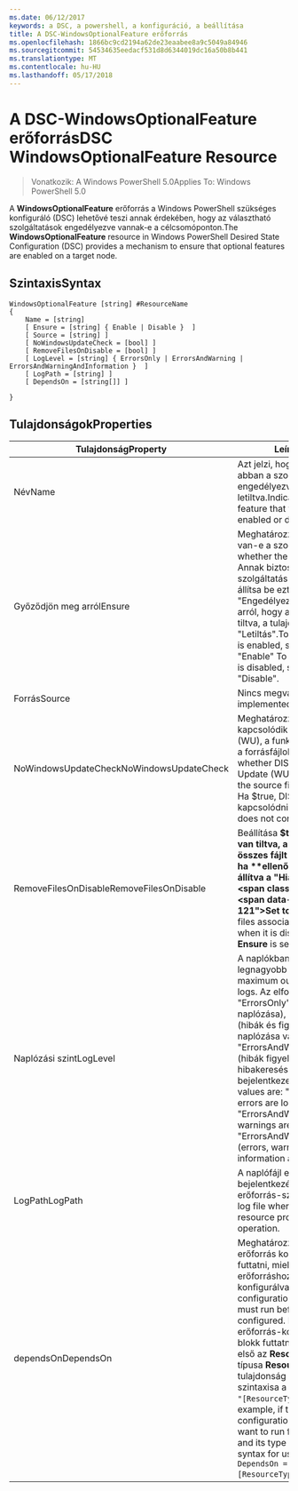 ```yaml
---
ms.date: 06/12/2017
keywords: a DSC, a powershell, a konfiguráció, a beállítása
title: A DSC-WindowsOptionalFeature erőforrás
ms.openlocfilehash: 1866bc9cd2194a62de23eaabee8a9c5049a84946
ms.sourcegitcommit: 54534635eedacf531d8d6344019dc16a50b8b441
ms.translationtype: MT
ms.contentlocale: hu-HU
ms.lasthandoff: 05/17/2018
---
```

# <a name="dsc-windowsoptionalfeature-resource"></a><span data-ttu-id="3d7ac-103">A DSC-WindowsOptionalFeature erőforrás</span><span class="sxs-lookup"><span data-stu-id="3d7ac-103">DSC WindowsOptionalFeature Resource</span></span>

> <span data-ttu-id="3d7ac-104">Vonatkozik: A Windows PowerShell 5.0</span><span class="sxs-lookup"><span data-stu-id="3d7ac-104">Applies To: Windows PowerShell 5.0</span></span>

<span data-ttu-id="3d7ac-105">A **WindowsOptionalFeature** erőforrás a Windows PowerShell szükséges konfiguráló (DSC) lehetővé teszi annak érdekében, hogy az választható szolgáltatások engedélyezve vannak-e a célcsomóponton.</span><span class="sxs-lookup"><span data-stu-id="3d7ac-105">The **WindowsOptionalFeature** resource in Windows PowerShell Desired State Configuration (DSC) provides a mechanism to ensure that optional features are enabled on a target node.</span></span>

## <a name="syntax"></a><span data-ttu-id="3d7ac-106">Szintaxis</span><span class="sxs-lookup"><span data-stu-id="3d7ac-106">Syntax</span></span>

```
WindowsOptionalFeature [string] #ResourceName
{
    Name = [string]
    [ Ensure = [string] { Enable | Disable }  ]
    [ Source = [string] ]
    [ NoWindowsUpdateCheck = [bool] ]
    [ RemoveFilesOnDisable = [bool] ]
    [ LogLevel = [string] { ErrorsOnly | ErrorsAndWarning | ErrorsAndWarningAndInformation }  ]
    [ LogPath = [string] ]
    [ DependsOn = [string[]] ]

}
```

## <a name="properties"></a><span data-ttu-id="3d7ac-107">Tulajdonságok</span><span class="sxs-lookup"><span data-stu-id="3d7ac-107">Properties</span></span>

|  <span data-ttu-id="3d7ac-108">Tulajdonság</span><span class="sxs-lookup"><span data-stu-id="3d7ac-108">Property</span></span>  |  <span data-ttu-id="3d7ac-109">Leírás</span><span class="sxs-lookup"><span data-stu-id="3d7ac-109">Description</span></span>   |
|---|---|
| <span data-ttu-id="3d7ac-110">Név</span><span class="sxs-lookup"><span data-stu-id="3d7ac-110">Name</span></span>| <span data-ttu-id="3d7ac-111">Azt jelzi, hogy biztos szeretne lenni abban a szolgáltatás neve engedélyezve vagy letiltva.</span><span class="sxs-lookup"><span data-stu-id="3d7ac-111">Indicates the name of the feature that you want to ensure is enabled or disabled.</span></span>|
| <span data-ttu-id="3d7ac-112">Győződjön meg arról</span><span class="sxs-lookup"><span data-stu-id="3d7ac-112">Ensure</span></span>| <span data-ttu-id="3d7ac-113">Meghatározza, hogy engedélyezve van-e a szolgáltatás.</span><span class="sxs-lookup"><span data-stu-id="3d7ac-113">Specifies whether the feature is enabled.</span></span> <span data-ttu-id="3d7ac-114">Annak biztosításához, hogy a szolgáltatás engedélyezve van, állítsa be ezt a tulajdonságot "Engedélyezés" Győződjön meg arról, hogy a szolgáltatás le van tiltva, a tulajdonság értéke "Letiltás".</span><span class="sxs-lookup"><span data-stu-id="3d7ac-114">To ensure that the feature is enabled, set this property to "Enable" To ensure that the feature is disabled, set the property to "Disable".</span></span>|
| <span data-ttu-id="3d7ac-115">Forrás</span><span class="sxs-lookup"><span data-stu-id="3d7ac-115">Source</span></span>| <span data-ttu-id="3d7ac-116">Nincs megvalósítva.</span><span class="sxs-lookup"><span data-stu-id="3d7ac-116">Not implemented.</span></span>|
| <span data-ttu-id="3d7ac-117">NoWindowsUpdateCheck</span><span class="sxs-lookup"><span data-stu-id="3d7ac-117">NoWindowsUpdateCheck</span></span>| <span data-ttu-id="3d7ac-118">Meghatározza, hogy DISM kapcsolódik-e a Windows Update (WU), a funkció engedélyezéséhez a forrásfájlok keresésekor.</span><span class="sxs-lookup"><span data-stu-id="3d7ac-118">Specifies whether DISM contacts Windows Update (WU) when searching for the source files to enable a feature.</span></span> <span data-ttu-id="3d7ac-119">Ha $true, DISM nem tud kapcsolódni a WU.</span><span class="sxs-lookup"><span data-stu-id="3d7ac-119">If $true, DISM does not contact WU.</span></span>|
| <span data-ttu-id="3d7ac-120">RemoveFilesOnDisable</span><span class="sxs-lookup"><span data-stu-id="3d7ac-120">RemoveFilesOnDisable</span></span>| <span data-ttu-id="3d7ac-121">Beállítása **$true** eltávolítja, ha le van tiltva, a szolgáltatás társított összes fájlt (Ez azt jelenti, hogy ha **ellenőrizze, hogy** be van állítva a "Hiányzik").</span><span class="sxs-lookup"><span data-stu-id="3d7ac-121">Set to **$true** to remove all files associated with the feature when it is disabled (that is, when **Ensure** is set to "Absent").</span></span>|
| <span data-ttu-id="3d7ac-122">Naplózási szint</span><span class="sxs-lookup"><span data-stu-id="3d7ac-122">LogLevel</span></span>| <span data-ttu-id="3d7ac-123">A naplókban megjelenő legnagyobb kimeneti szintet.</span><span class="sxs-lookup"><span data-stu-id="3d7ac-123">The maximum output level shown in the logs.</span></span> <span data-ttu-id="3d7ac-124">Az elfogadott értékei: "ErrorsOnly" (csak a hibák naplózása), "ErrorsAndWarning" (hibák és figyelmeztetések naplózása van), és a "ErrorsAndWarningAndInformation" (hibák figyelmeztetések és hibakeresési információ bejelentkezett).</span><span class="sxs-lookup"><span data-stu-id="3d7ac-124">The accepted values are: "ErrorsOnly" (only errors are logged), "ErrorsAndWarning" (errors and warnings are logged), and "ErrorsAndWarningAndInformation" (errors, warnings, and debug information are logged).</span></span>|
| <span data-ttu-id="3d7ac-125">LogPath</span><span class="sxs-lookup"><span data-stu-id="3d7ac-125">LogPath</span></span>| <span data-ttu-id="3d7ac-126">A naplófájl elérési útja a kívánt való bejelentkezéshez a műveletet az erőforrás-szolgáltató.</span><span class="sxs-lookup"><span data-stu-id="3d7ac-126">The path to a log file where you want the resource provider to log the operation.</span></span>|
| <span data-ttu-id="3d7ac-127">dependsOn</span><span class="sxs-lookup"><span data-stu-id="3d7ac-127">DependsOn</span></span>| <span data-ttu-id="3d7ac-128">Meghatározza, hogy egy másik erőforrás konfigurációjának kell futtatni, mielőtt ehhez az erőforráshoz van konfigurálva.</span><span class="sxs-lookup"><span data-stu-id="3d7ac-128">Specifies that the configuration of another resource must run before this resource is configured.</span></span> <span data-ttu-id="3d7ac-129">Például, ha az erőforrás-konfiguráció azonosítója blokk futtatni kívánt parancsfájl első az __ResourceName__ és annak típusa __ResourceType__, az e tulajdonság használatával szintaxisa a következő `DependsOn = "[ResourceType]ResourceName"`.</span><span class="sxs-lookup"><span data-stu-id="3d7ac-129">For example, if the ID of the resource configuration script block that you want to run first is __ResourceName__ and its type is __ResourceType__, the syntax for using this property is `DependsOn = "[ResourceType]ResourceName"`.</span></span>|